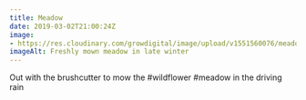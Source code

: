 ```yaml
---
title: Meadow
date: 2019-03-02T21:00:24Z
image: 
- https://res.cloudinary.com/growdigital/image/upload/v1551560076/meadow-6CC1CCFE.jpg
imageAlt: Freshly mown meadow in late winter
---
```


Out with the brushcutter to mow the #wildflower #meadow in the driving rain
